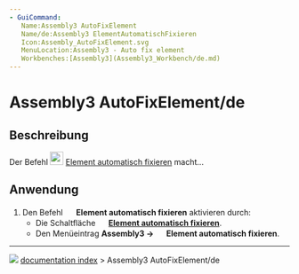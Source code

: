 ```yaml
---
- GuiCommand:
   Name:Assembly3 AutoFixElement
   Name/de:Assembly3 ElementAutomatischFixieren
   Icon:Assembly_AutoFixElement.svg‎‎
   MenuLocation:Assembly3 - Auto fix element
   Workbenches:[Assembly3](Assembly3_Workbench/de.md)
---
```


# Assembly3 AutoFixElement/de

## Beschreibung

Der Befehl <img alt="" src=images/Assembly_AutoFixElement.svg  style="width:24px;"> [Element automatisch fixieren](Assembly3_AutoFixElement/de.md) macht\...

## Anwendung

1.  Den Befehl <img alt="" src=images/Assembly_AutoFixElement.svg  style="width:16px;"> **Element automatisch fixieren** aktivieren durch:
    -   Die Schaltfläche **<img src="images/Assembly_AutoFixElement.svg" width=16px> [Element automatisch fixieren](Assembly3_AutoFixElement/de.md)**.
    -   Den Menüeintrag **Assembly3 → <img src="images/Assembly_AutoFixElement.svg" width=16px> Element automatisch fixieren**.



---
![](images/Button_right.svg) [documentation index](../README.md) > Assembly3 AutoFixElement/de
